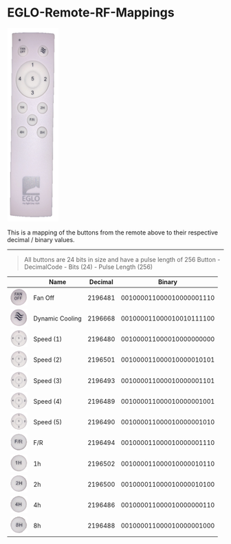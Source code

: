 # EGLO-Remote-RF-Mappings
<img src="https://github.com/AntonyHanna/EGLO-Remote-RF-Mappings/blob/master/images/remote.png?s=100" width="120" height="450">

This is a mapping of the buttons from the remote above to their respective decimal / binary values.

---
> All buttons are 24 bits in size and have a pulse length of 256
Button - DecimalCode - Bits (24) - Pulse Length (256)

|  | Name | Decimal | Binary |
|--|------|---------|--------|
|<img src="https://github.com/AntonyHanna/EGLO-Remote-RF-Mappings/blob/master/images/fan-off.png?s=100" width="40" height="40"> | Fan Off | 2196481 | 001000011000010000001110 | 
| <img src="https://github.com/AntonyHanna/EGLO-Remote-RF-Mappings/blob/master/images/dynamic.png?s=100" width="40" height="40"> | Dynamic Cooling | 2196668 | 001000011000010010111100 |
| <img src="https://github.com/AntonyHanna/EGLO-Remote-RF-Mappings/blob/master/images/speeds.png?s=100" width="40" height="40"> | Speed (1) | 2196480 | 001000011000010000000000 |
| <img src="https://github.com/AntonyHanna/EGLO-Remote-RF-Mappings/blob/master/images/speeds.png?s=100" width="40" height="40"> | Speed (2) | 2196501 | 001000011000010000010101 |
| <img src="https://github.com/AntonyHanna/EGLO-Remote-RF-Mappings/blob/master/images/speeds.png?s=100" width="40" height="40"> | Speed (3) | 2196493 | 001000011000010000001101 |
| <img src="https://github.com/AntonyHanna/EGLO-Remote-RF-Mappings/blob/master/images/speeds.png?s=100" width="40" height="40"> | Speed (4) | 2196489 | 001000011000010000001001 |
| <img src="https://github.com/AntonyHanna/EGLO-Remote-RF-Mappings/blob/master/images/speeds.png?s=100" width="40" height="40"> | Speed (5) | 2196490 | 001000011000010000001010 |
| <img src="https://github.com/AntonyHanna/EGLO-Remote-RF-Mappings/blob/master/images/fr.png?s=100" width="40" height="40"> | F/R | 2196494 | 001000011000010000001110 |
| <img src="https://github.com/AntonyHanna/EGLO-Remote-RF-Mappings/blob/master/images/1h.png?s=100" width="40" height="40"> | 1h | 2196502 | 001000011000010000010110 |
| <img src="https://github.com/AntonyHanna/EGLO-Remote-RF-Mappings/blob/master/images/2h.png?s=100" width="40" height="40"> | 2h | 2196500 | 001000011000010000010100 |
| <img src="https://github.com/AntonyHanna/EGLO-Remote-RF-Mappings/blob/master/images/4h.png?s=100" width="40" height="40"> | 4h | 2196486 | 001000011000010000000110 |
| <img src="https://github.com/AntonyHanna/EGLO-Remote-RF-Mappings/blob/master/images/8h.png?s=100" width="40" height="40"> | 8h | 2196488 | 001000011000010000001000 |
